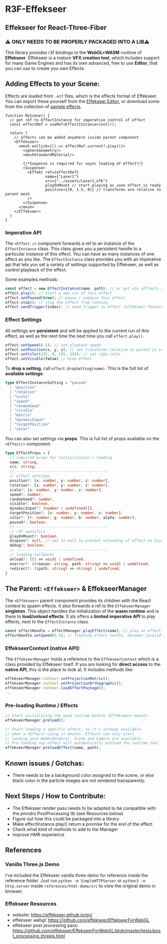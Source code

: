# R3F-Effekseer
## Effekseer for React-Three-Fiber

### ⚠️ ONLY NEEDS TO BE PROPERLY PACKAGED INTO A LIB⚠️


This library provides r3f bindings to the **WebGL+WASM** runtime
of **Effekseer**. Effekseer is a mature **VFX creation tool**,
which includes support for many Game Engines and has its own
advanced, free to use **Editor**, that you can use to create you own Effects.
 
## Adding Effects to your Scene:
Effects are loaded from `.etf` files, which is the effects 
format of Effekseer. You can export these yourself from the 
[Effekseer Editor](https://effekseer.github.io/en/), or download some from the
collection of [sample effects](https://effekseer.github.io/en/contribute.html).

```tsx
function MyScene() {
  // get ref to EffectInstance for imperative control of effect
  const effectRef = useRef<EffectInstance>(null!);

  return (
    // effects can be added anywhere inside parent component
    <Effekseer>
      <mesh onClick={() => effectRef.current?.play()}>
        <sphereGeometry/>
        <meshStandardMaterial/>

        {/*Suspense is required for async loading of effect*/}
        <Suspense> 
          <Effekt ref={effectRef}
                  name={"Laser1"}
                  src={"../assets/Laser1.efk"}
                  playOnMount // start playing as soon effect is ready
                  position={[0, 1.5, 0]} // transforms are relative to parent mesh
          />
        </Suspense>
      </mesh>
    </Effekseer>
  )
}
```

### Imperative API

The `<Effect />` component forwards a ref to an instance of the 
`EffectInstance` class. This class gives you a persistent handle
to a particular instance of this effect. You can have as many instances
of one effect as you like. The `EffectInstance` class provides you
with an imperative api that lets you set a variety of settings supported
by Effekseer, as well as control playback of the effect. 

Some examples methods:
```js
const effect = new EffectInstance(name, path); // or get via <Effect> ref
effect.play(); // start a new run of this effect  
effect.setPaused(true); // pause / unpause this effect
effect.stop(); // stop the effect from running
effect.sendTrigger(index); // send trigger to effect (effekseer feature)
```

### Effect Settings
All settings are **persistent** and will be applied to the current
run of this effect, as well as the next time the next time you 
call `effect.play()`.
```js
effect.setSpeed(0.5); // set playback speed
effect.setPosition(x, y, z); // set transforms relative to parent in scene tree
effect.setColor(255, 0, 255, 255); // set rgba color
effect.setVisible(false) // hide effect
```

To **drop a setting**, call `effect.dropSetting(name)`. This is the full 
list of **available settings**:
```ts
type EffectInstanceSetting = "paused"
  | "position"
  | "rotation"
  | "scale"
  | "speed"
  | "randomSeed"
  | "visible"
  | "matrix"
  | "dynamicInput"
  | "targetPosition"
  | "color"
```
You can also set settings via **props**. This is full list of props 
available on the `<Effect/>` component:

```ts
type EffectProps = {
  // required props for initialization / loading
  name: string,
  src: string,
  // -----------------------------------------
  // effect settings
  position?: [x: number, y: number, z: number],
  rotation?: [x: number, y: number, z: number],
  scale?: [x: number, y: number, z: number],
  speed?: number,
  randomSeed?: number,
  visible?: boolean,
  dynamicInput?: (number | undefined)[],
  targetPosition?: [x: number, y: number, z: number],
  color?: [r: number, g: number, b: number, alpha: number],
  paused?: boolean,
  // -----------------------------------------
  // r3f specifics
  playOnMount?: boolean,
  dispose?: null, // set to null to prevent unloading of effect on dismount
  debug?: boolean,
  // -----------------------------------------
  // loading callbacks
  onload?: (() => void) | undefined,
  onerror?: ((reason: string, path: string) => void) | undefined,
  redirect?: ((path: string) => string) | undefined,
} 

```

## The Parent: `<Effekseer>` & EffekseerManager

The `<Effekseer>` parent component provides its children with the React context to spawn effects.
It also forwards a ref to the `EffekseerManager` **singleton**.
This object handles the initialization of the **wasm runtime** and is there
to **load/unload effects**. It als offers a **limited imperative API** to play
effects, next to the `EffectInstance` class.
```js
const effectHandle = effectManager.playEffect(name); // play an effect
effectHandle.setSpeed(0.5); // fleeting effect handle, becomes invalid once effect has finished.
```

### EffekseerContext (native API):
The `EffekseerManager` holds a reference to the `EffekseerContext` which
is a class provided by Effekseer itself. If you are looking for **direct
access** to the **native API**, this is the place to look at. It includes methods like:
```js
effekseerManager.context.setProjectionMatrix();
effekseerManager.context.setProjectionOrthographic();
effekseerManager.context.loadEffectPackage();
...
```


### Pre-loading Runtime / Effects

```js
// Start initializing the wasm runtime before <Effekseer> mounts 
effekseerManager.preload();

// Start loading a specific effect, so it's already available
// when a <Effect> using it mounts. Effects can only start
// loading once WebGLRenderer, Scene and Camera are available.
// Pre-loading any effect will automatically preload the runtime too!
effekseerManager.preloadEffect(name, path);
```


## Known issues / Gotchas:
* There needs to be a background color assigned to the scene, or else 
black color in the particle images are not rendered transparently.

## Next Steps / How to Contribute:
* The Effekseer render pass needs to be adapted to be compatible
with the pmndrs PostProcessing lib (see Resources below)
* Figure out how this could be packaged into a library
* Make effectInstance.play() return a promise for the end of the effect
* Check what kind of methods to add to the Manager
* improve HMR experience

## References
### Vanilla Three.js Demo
I've included the Effekseer vanilla three demo for reference inside
the reference folder. 
Just run `python -m SimpleHTTPServer` or 
`python3 -m http.server` inside `references/html-demo/src` to view
the original demo in browser.

### Effekseer Resources
* website: https://effekseer.github.io/en/
* effekseer webgl: https://github.com/effekseer/EffekseerForWebGL
* effekseer post processing pass: https://github.com/effekseer/EffekseerForWebGL/blob/master/tests/post_processing_threejs.html


